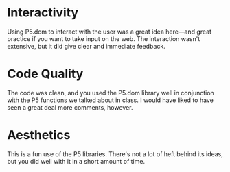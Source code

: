 # Interactivity
Using P5.dom to interact with the user was a great idea here—and great practice if you want to take input on the web. The interaction wasn't extensive, but it did give clear and immediate feedback.

# Code Quality
The code was clean, and you used the P5.dom library well in conjunction with the P5 functions we talked about in class. I would have liked to have seen a great deal more comments, however.

# Aesthetics
This is a fun use of the P5 libraries. There's not a lot of heft behind its ideas, but you did well with it in a short amount of time.

